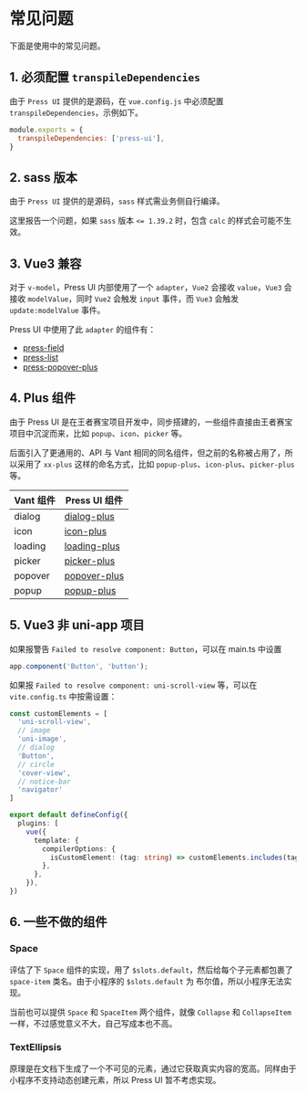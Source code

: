 # 常见问题

下面是使用中的常见问题。

## 1. 必须配置 `transpileDependencies`

由于 `Press UI` 提供的是源码，在 `vue.config.js` 中必须配置 `transpileDependencies`，示例如下。

```js
module.exports = {
  transpileDependencies: ['press-ui'],
}
```

## 2. sass 版本

由于 `Press UI` 提供的是源码，`sass` 样式需业务侧自行编译。

这里报告一个问题，如果 `sass` 版本 `<= 1.39.2` 时，包含 `calc` 的样式会可能不生效。


## 3. Vue3 兼容

对于 `v-model`，Press UI 内部使用了一个 `adapter`，`Vue2` 会接收 `value`，`Vue3` 会接收 `modelValue`，同时 `Vue2` 会触发 `input` 事件，而 `Vue3` 会触发 `update:modelValue` 事件。

Press UI 中使用了此 `adapter` 的组件有：

- [press-field](./components/press/press-field.html)
- [press-list](./components/press/press-list.html)
- [press-popover-plus](./components/press/press-popover-plus.html)

## 4. Plus 组件

由于 Press UI 是在王者赛宝项目开发中，同步搭建的，一些组件直接由王者赛宝项目中沉淀而来，比如 `popup`、`icon`、`picker` 等。

后面引入了更通用的、API 与 Vant 相同的同名组件，但之前的名称被占用了，所以采用了 `xx-plus` 这样的命名方式，比如 `popup-plus`、`icon-plus`、`picker-plus`等。

| Vant 组件 | Press UI 组件                                              |
| --------- | ---------------------------------------------------------- |
| dialog    | [dialog-plus](./components/press/press-dialog-plus.html)   |
| icon      | [icon-plus](./components/press/press-icon-plus.html)       |
| loading   | [loading-plus](./components/press/press-loading-plus.html) |
| picker    | [picker-plus](./components/press/press-picker-plus.html)   |
| popover   | [popover-plus](./components/press/press-popover-plus.html) |
| popup     | [popup-plus](./components/press/press-popup-plus.html)     |

## 5. Vue3 非 uni-app 项目

如果报警告 `Failed to resolve component: Button`，可以在 main.ts 中设置

```ts
app.component('Button', 'button');
```

如果报 `Failed to resolve component: uni-scroll-view` 等，可以在 `vite.config.ts` 中按需设置：

```ts
const customElements = [
  'uni-scroll-view',
  // image
  'uni-image',
  // dialog
  'Button',
  // circle
  'cover-view',
  // notice-bar
  'navigator'
]

export default defineConfig({
  plugins: [
    vue({
      template: {
        compilerOptions: {
          isCustomElement: (tag: string) => customElements.includes(tag),
        },
      },
    }),
})
```

## 6. 一些不做的组件

### Space

评估了下 `Space` 组件的实现，用了 `$slots.default`，然后给每个子元素都包裹了 `space-item` 类名。由于小程序的 `$slots.default` 为 布尔值，所以小程序无法实现。

当前也可以提供 `Space` 和 `SpaceItem` 两个组件，就像 `Collapse` 和 `CollapseItem` 一样，不过感觉意义不大，自己写成本也不高。


### TextEllipsis

原理是在文档下生成了一个不可见的元素，通过它获取真实内容的宽高。同样由于小程序不支持动态创建元素，所以 Press UI 暂不考虑实现。





